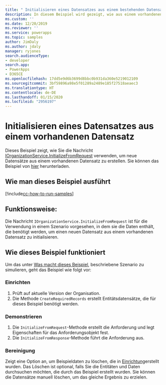 ```yaml
---
title: " Initialisieren eines Datensatzes aus einem bestehenden Datensatz (Common Data Service) | Microsoft-Dokumentation"
description: In diesem Beispiel wird gezeigt, wie aus einem vorhandenen Datensatz ein neuer Datensatz erstellt wird.
ms.custom: ''
ms.date: 12/20/2019
ms.reviewer: ''
ms.service: powerapps
ms.topic: samples
author: JimDaly
ms.author: jdaly
manager: ryjones
search.audienceType:
- developer
search.app:
- PowerApps
- D365CE
ms.openlocfilehash: 17dd5e9d6b3699d8bbc0b931da360e5219012109
ms.sourcegitcommit: 3bf59896a98e5f01289a2489e185f27518aeaec3
ms.translationtype: HT
ms.contentlocale: de-DE
ms.lasthandoff: 01/15/2020
ms.locfileid: "2956197"
---
```

# <a name="initialize-a-record-from-existing-record"></a>Initialisieren eines Datensatzes aus einem vorhandenen Datensatz

Dieses Beispiel zeigt, wie Sie die Nachricht [IOrganizationService.InitializeFromRequest](https://docs.microsoft.com/dotnet/api/microsoft.crm.sdk.messages.initializefromrequest?view=dynamics-general-ce-9) verwenden, um neue Datensätze aus einem vorhandenen Datensatz zu erstellen. Sie können das Beispiel von [hier](https://github.com/microsoft/PowerApps-Samples/tree/master/cds/orgsvc/C%23/InitializeRecordFromExisting) herunterladen.

## <a name="how-to-run-this-sample"></a>Wie man dieses Beispiel ausführt

[!include[cc-how-to-run-samples](../../includes/cc-how-to-run-samples.md)]

## <a name="what-this-sample-does"></a>Funktionsweise:

Die Nachricht `IOrganizationService.InitializeFromRequest` ist für die Verwendung in einem Szenario vorgesehen, in dem sie die Daten enthält, die benötigt werden, um einen neuen Datensatz aus einem vorhandenen Datensatz zu initialisieren.

## <a name="how-this-sample-works"></a>Wie dieses Beispiel funktioniert

Um das unter [Was macht dieses Beispiel](#what-this-sample-does), beschriebene Szenario zu simulieren, geht das Beispiel wie folgt vor:

### <a name="setup"></a>Einrichten

1. Prüft auf aktuelle Version der Organisation.
2. Die Methode `CreateRequiredRecords` erstellt Entitätsdatensätze, die für dieses Beispiel benötigt werden.


### <a name="demonstrate"></a>Demonstrieren

1. Die `InitializeFromRequest`-Methode erstellt die Anforderung und legt Eigenschaften für das Anforderungsobjekt fest. 
2. Die `InitializeFromResponse`-Methode führt die Anforderung aus.


### <a name="clean-up"></a>Bereinigung

Zeigt eine Option an, um Beispieldaten zu löschen, die in [Einrichtung](#setup)erstellt wurden. Das Löschen ist optional, falls Sie die Entitäten und Daten durchsuchen möchten, die durch das Beispiel erstellt wurden. Sie können die Datensätze manuell löschen, um das gleiche Ergebnis zu erzielen.

